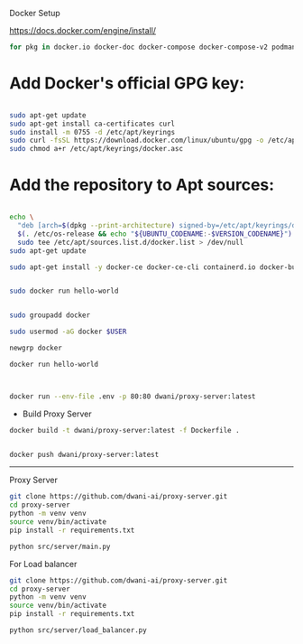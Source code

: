 Docker Setup

https://docs.docker.com/engine/install/

```bash
for pkg in docker.io docker-doc docker-compose docker-compose-v2 podman-docker containerd runc; do sudo apt-get remove $pkg; done
```

# Add Docker's official GPG key:
```bash

sudo apt-get update
sudo apt-get install ca-certificates curl
sudo install -m 0755 -d /etc/apt/keyrings
sudo curl -fsSL https://download.docker.com/linux/ubuntu/gpg -o /etc/apt/keyrings/docker.asc
sudo chmod a+r /etc/apt/keyrings/docker.asc
```

# Add the repository to Apt sources:
```bash

echo \
  "deb [arch=$(dpkg --print-architecture) signed-by=/etc/apt/keyrings/docker.asc] https://download.docker.com/linux/ubuntu \
  $(. /etc/os-release && echo "${UBUNTU_CODENAME:-$VERSION_CODENAME}") stable" | \
  sudo tee /etc/apt/sources.list.d/docker.list > /dev/null
sudo apt-get update
```

```bash
sudo apt-get install -y docker-ce docker-ce-cli containerd.io docker-buildx-plugin docker-compose-plugin
```

```bash

sudo docker run hello-world


sudo groupadd docker

sudo usermod -aG docker $USER

newgrp docker

docker run hello-world



docker run --env-file .env -p 80:80 dwani/proxy-server:latest
```

- Build Proxy Server 
```bash
docker build -t dwani/proxy-server:latest -f Dockerfile .


docker push dwani/proxy-server:latest
```

---


Proxy Server

```bash
git clone https://github.com/dwani-ai/proxy-server.git
cd proxy-server
python -m venv venv
source venv/bin/activate
pip install -r requirements.txt

python src/server/main.py
```

For Load balancer 

```bash
git clone https://github.com/dwani-ai/proxy-server.git
cd proxy-server
python -m venv venv
source venv/bin/activate
pip install -r requirements.txt

python src/server/load_balancer.py

```